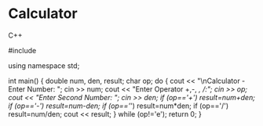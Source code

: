 # Calculator
C++

#include <iostream>

using namespace std;

int main()
 {
	double num, den, result;
	char op;
	do {
		cout << "\nCalculator - Enter Number: ";
		cin >> num;
		cout << "Enter Operator +,-, *, /:";
		cin >> op;
		cout << "Enter Second Number: ";
		cin >> den;
		if (op=='+') result=num+den;
		if (op=='-') result=num-den;
		if (op=='*') result=num*den;
		if (op=='/') result=num/den;
		cout << result;
}
	while (op!='e');
	return 0;
}
